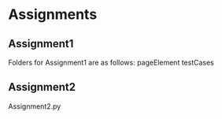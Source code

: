 # Assignments
## Assignment1 

Folders for Assignment1 are as follows:
pageElement
testCases

## Assignment2

Assignment2.py
